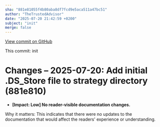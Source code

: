 ```yaml
---
sha: "881e81055f4b80aba8df7fcd9e5aca511a47bc51"
author: "TheTrustedAdvisor"
date: "2025-07-20 21:42:59 +0200"
subject: "init"
merge: false
---
```


[View commit on GitHub](https://github.com/TheTrustedAdvisor/FabricAdoptionFramework/commit/881e81055f4b80aba8df7fcd9e5aca511a47bc51)

This commit: init

# Changes – 2025-07-20: Add initial .DS_Store file to strategy directory (881e810)

- **[Impact: Low] No reader-visible documentation changes.**

Why it matters: This indicates that there were no updates to the documentation that would affect the readers' experience or understanding.
